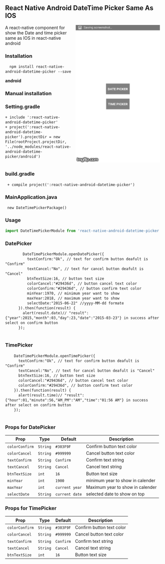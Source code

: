 ## React Native Android DateTime Picker Same As IOS
<img width="274px" align="right" src="https://github.com/mayankgarg056/react-native-android-datetime-picker/blob/master/datetimePicker.gif" />

A react-native component for show the Date and time picker same as IOS in react-native android


### Installation

```
  npm install react-native-android-datetime-picker --save

```
**android**


### Manual installation 
 
 ### Setting.gradle
 ``` 
+ include ':react-native-android-datetime-picker'
+ project(':react-native-android-datetime-picker').projectDir = new File(rootProject.projectDir, '../node_modules/react-native-android-datetime-picker/android')
  
 ```

### build.gradle
``` 
 + compile project(':react-native-android-datetime-picker')
```

### MainApplication.java
``` 
 new DateTimePickerPackage()
```

### Usage

```javascript
import DateTimePickerModule from 'react-native-android-datetime-picker'
```
### DatePicker
```
        DateTimePickerModule.openDatePicker({
          textConfirm:"Ok", // text for confirm button deafult is "Confirm"
          textCancel:"No", // text for cancel button deafult is "Cancel"
          btnTextSize:16, // button text size
          colorCancel:"#29436d", // button cancel text color
          colorConfirm:"#29436d", // button confirm text color 
          minYear:1970, // minimum year want to show
          maxYear:2018, // maximum year want to show 
          selectDate:"2015-06-22" //yyyy-MM-dd formate 
      }).then(function(result) {
        alert(result.date)// "result":{"year":2015,"month":03,"day":23,"date":"2015-03-23"} in success after select on confirm button
      });
  
```  
  ### TimePicker
  ```
      DateTimePickerModule.openTimePicker({
        textConfirm:"Ok", // text for confirm button deafult is "Confirm"
        textCancel:"No", // text for cancel button deafult is "Cancel"
        btnTextSize:16, // button text size
        colorCancel:"#29436d", // button cancel text color
        colorConfirm:"#29436d", // button confirm text color 
      }).then(function(result) {
        alert(result.time)// "result":{"hour":01,"minute":56,"AM_PM":"AM","time":"01:56 AM"} in success after select on confirm button
      });
    

```


### Props for DatePicker

| Prop                              | Type        | Default     | Description                                                                              |
|-----------------------------------|-------------|-------------|------------------------------------------------------------------------------------------|
|`colorConfirm`                      |`String`       |`#303F9F`          |Confirm button text color                                                               
|`colorCancel`                       |`String`       |`#999999`          |Cancel button text color                                                                
|`textConfirm`                       |`String`        |`Confirm`         |Confirm text string                                                          
|`textCancel`                        |`String`        |`Cancel`          |Cancel text string  
|`btnTextSize`                       |`int`           |`16`              |Button text size  
|`minYear`                           |`int`           |`1900`            |minimum year to show in calender
|`maxYear`                           |`int`            |`current year`   |Maximum year to show in calender  
|`selectDate`                        |`String`         |`current date`   |selected date to show on top|front





### Props for TimePicker

| Prop                              | Type        | Default     | Description                                                                              |
|-----------------------------------|-------------|-------------|------------------------------------------------------------------------------------------|
|`colorConfirm`                      |`String`       |`#303F9F`          |Confirm button text color                                                               
|`colorCancel`                       |`String`       |`#999999`          |Cancel button text color                                                                
|`textConfirm`                       |`String`        |`Confirm`         |Confirm text string                                                          
|`textCancel`                        |`String`        |`Cancel`          |Cancel text string 
|`btnTextSize`                       |`int`           |`16`              |Button text size  




